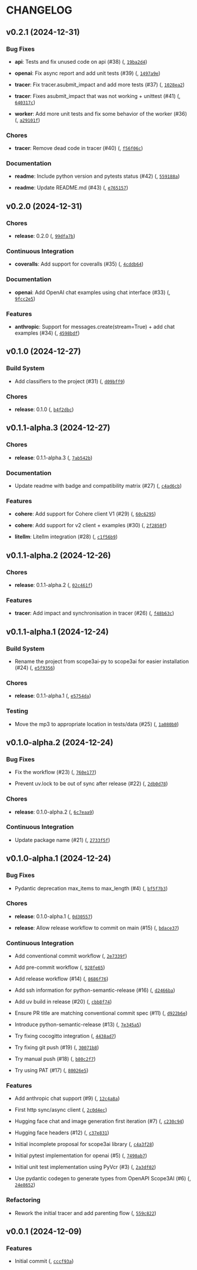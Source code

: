 # CHANGELOG


## v0.2.1 (2024-12-31)

### Bug Fixes

- **api**: Tests and fix unused code on api (#38)
  ([](https://github.com/scope3data/scope3ai-py/pull),
  [`19ba2d4`](https://github.com/scope3data/scope3ai-py/commit/19ba2d4bef2249663f1856b1e127222f57b9808e))

- **openai**: Fix async report and add unit tests (#39)
  ([](https://github.com/scope3data/scope3ai-py/pull),
  [`1497a9e`](https://github.com/scope3data/scope3ai-py/commit/1497a9e6f0f2e72f8b5aef8855e44dba1f348eb1))

- **tracer**: Fix tracer.asubmit_impact and add more tests (#37)
  ([](https://github.com/scope3data/scope3ai-py/pull),
  [`1028ea2`](https://github.com/scope3data/scope3ai-py/commit/1028ea2aa799be6ed9fa40113ab22be7117536e7))

- **tracer**: Fixes asubmit_impact that was not working + unittest (#41)
  ([](https://github.com/scope3data/scope3ai-py/pull),
  [`640317c`](https://github.com/scope3data/scope3ai-py/commit/640317c96c792f13a8fa11a983e0d7780f48d6ef))

- **worker**: Add more unit tests and fix some behavior of the worker (#36)
  ([](https://github.com/scope3data/scope3ai-py/pull),
  [`a29101f`](https://github.com/scope3data/scope3ai-py/commit/a29101f5223f86a8c3bba12055cd895ab3a9cdad))

### Chores

- **tracer**: Remove dead code in tracer (#40) ([](https://github.com/scope3data/scope3ai-py/pull),
  [`f56f06c`](https://github.com/scope3data/scope3ai-py/commit/f56f06c13723de167611a8a83c38959b9d1e9ff7))

### Documentation

- **readme**: Include python version and pytests status (#42)
  ([](https://github.com/scope3data/scope3ai-py/pull),
  [`559188a`](https://github.com/scope3data/scope3ai-py/commit/559188ab27e1328544a080faffb83a715049afa6))

- **readme**: Update README.md (#43) ([](https://github.com/scope3data/scope3ai-py/pull),
  [`e765157`](https://github.com/scope3data/scope3ai-py/commit/e76515763830e8b2ac535f58046ac67f4bb77aca))


## v0.2.0 (2024-12-31)

### Chores

- **release**: 0.2.0 ([](https://github.com/scope3data/scope3ai-py/pull),
  [`99dfa7b`](https://github.com/scope3data/scope3ai-py/commit/99dfa7b8753d443fc3b8abd489f5fc6543c929f4))

### Continuous Integration

- **coveralls**: Add support for coveralls (#35)
  ([](https://github.com/scope3data/scope3ai-py/pull),
  [`4cddb64`](https://github.com/scope3data/scope3ai-py/commit/4cddb6439eb45759482a0eb661b0efda070a9f92))

### Documentation

- **openai**: Add OpenAI chat examples using chat interface (#33)
  ([](https://github.com/scope3data/scope3ai-py/pull),
  [`9fcc2e5`](https://github.com/scope3data/scope3ai-py/commit/9fcc2e530468b9595d17152c430911e05d9072fb))

### Features

- **anthropic**: Support for messages.create(stream=True) + add chat examples (#34)
  ([](https://github.com/scope3data/scope3ai-py/pull),
  [`4598bdf`](https://github.com/scope3data/scope3ai-py/commit/4598bdf7ebd5a73ca597a95fc811174f66d5b7d1))


## v0.1.0 (2024-12-27)

### Build System

- Add classifiers to the project (#31) ([](https://github.com/scope3data/scope3ai-py/pull),
  [`d09bff9`](https://github.com/scope3data/scope3ai-py/commit/d09bff979400f4c32a814cd04227208aaf7bec5f))

### Chores

- **release**: 0.1.0 ([](https://github.com/scope3data/scope3ai-py/pull),
  [`b4f2dbc`](https://github.com/scope3data/scope3ai-py/commit/b4f2dbc8b91b7895788582f07f2a278dc9532616))


## v0.1.1-alpha.3 (2024-12-27)

### Chores

- **release**: 0.1.1-alpha.3 ([](https://github.com/scope3data/scope3ai-py/pull),
  [`7ab542b`](https://github.com/scope3data/scope3ai-py/commit/7ab542b948a025e1395fac9c5ffc1f9048a9696e))

### Documentation

- Update readme with badge and compatibility matrix (#27)
  ([](https://github.com/scope3data/scope3ai-py/pull),
  [`c4ad6cb`](https://github.com/scope3data/scope3ai-py/commit/c4ad6cb6fa3962fba1fd54ea0d97eca10eb47f05))

### Features

- **cohere**: Add support for Cohere client V1 (#29)
  ([](https://github.com/scope3data/scope3ai-py/pull),
  [`60c6295`](https://github.com/scope3data/scope3ai-py/commit/60c62957198fddfa5f707cc6a213c3e1cd7926f3))

- **cohere**: Add support for v2 client + examples (#30)
  ([](https://github.com/scope3data/scope3ai-py/pull),
  [`2f2850f`](https://github.com/scope3data/scope3ai-py/commit/2f2850f9770333bc69080f614d8cf8615a0c42ed))

- **litellm**: Litellm integration (#28) ([](https://github.com/scope3data/scope3ai-py/pull),
  [`c1f56b9`](https://github.com/scope3data/scope3ai-py/commit/c1f56b9c1fb9e245ed637c41900e6b0749c975e1))


## v0.1.1-alpha.2 (2024-12-26)

### Chores

- **release**: 0.1.1-alpha.2 ([](https://github.com/scope3data/scope3ai-py/pull),
  [`02c461f`](https://github.com/scope3data/scope3ai-py/commit/02c461f14c9ae2540c2b25eeb02554a749459f0f))

### Features

- **tracer**: Add impact and synchronisation in tracer (#26)
  ([](https://github.com/scope3data/scope3ai-py/pull),
  [`f48b63c`](https://github.com/scope3data/scope3ai-py/commit/f48b63ce8137cf2d8855e9c76539d956221316d3))


## v0.1.1-alpha.1 (2024-12-24)

### Build System

- Rename the project from scope3ai-py to scope3ai for easier installation (#24)
  ([](https://github.com/scope3data/scope3ai-py/pull),
  [`e5f9356`](https://github.com/scope3data/scope3ai-py/commit/e5f93569ce098201f4d155665b3ffc4689bf8fec))

### Chores

- **release**: 0.1.1-alpha.1 ([](https://github.com/scope3data/scope3ai-py/pull),
  [`e5754da`](https://github.com/scope3data/scope3ai-py/commit/e5754dae5a9d8a9b8d6984162ecaa9c903170148))

### Testing

- Move the mp3 to appropriate location in tests/data (#25)
  ([](https://github.com/scope3data/scope3ai-py/pull),
  [`1a080b0`](https://github.com/scope3data/scope3ai-py/commit/1a080b08062a9d5ecd846f97a82e0d4a6dd42bb2))


## v0.1.0-alpha.2 (2024-12-24)

### Bug Fixes

- Fix the workflow (#23) ([](https://github.com/scope3data/scope3ai-py/pull),
  [`760e177`](https://github.com/scope3data/scope3ai-py/commit/760e1776ab0066381244b4f4d13962e8ce378035))

- Prevent uv.lock to be out of sync after release (#22)
  ([](https://github.com/scope3data/scope3ai-py/pull),
  [`2db0d78`](https://github.com/scope3data/scope3ai-py/commit/2db0d78b889eaea688c224d4edbd4fd21c198342))

### Chores

- **release**: 0.1.0-alpha.2 ([](https://github.com/scope3data/scope3ai-py/pull),
  [`6c7eaa9`](https://github.com/scope3data/scope3ai-py/commit/6c7eaa9d5c009ed6614dcd6877f21c517c540404))

### Continuous Integration

- Update package name (#21) ([](https://github.com/scope3data/scope3ai-py/pull),
  [`2733f5f`](https://github.com/scope3data/scope3ai-py/commit/2733f5fc9f6837d0f9c3b981787f657f5914d148))


## v0.1.0-alpha.1 (2024-12-24)

### Bug Fixes

- Pydantic deprecation max_items to max_length (#4)
  ([](https://github.com/scope3data/scope3ai-py/pull),
  [`bf5f7b3`](https://github.com/scope3data/scope3ai-py/commit/bf5f7b353fac1907dbe8754d5a1c7779390a32a4))

### Chores

- **release**: 0.1.0-alpha.1 ([](https://github.com/scope3data/scope3ai-py/pull),
  [`0d30557`](https://github.com/scope3data/scope3ai-py/commit/0d30557437d483fb7d1ebe7a6e2504cdadf3f3fd))

- **release**: Allow release workflow to commit on main (#15)
  ([](https://github.com/scope3data/scope3ai-py/pull),
  [`bdace37`](https://github.com/scope3data/scope3ai-py/commit/bdace37698b6143d84072d30ef831bd567f97bd4))

### Continuous Integration

- Add conventional commit workflow ([](https://github.com/scope3data/scope3ai-py/pull),
  [`2e7339f`](https://github.com/scope3data/scope3ai-py/commit/2e7339fdeaf1fb5284e41f9a77ddfa7472f3cdb8))

- Add pre-commit workflow ([](https://github.com/scope3data/scope3ai-py/pull),
  [`928fe65`](https://github.com/scope3data/scope3ai-py/commit/928fe656ae326022472378c96ee4d37908839e0f))

- Add release workflow (#14) ([](https://github.com/scope3data/scope3ai-py/pull),
  [`8686f76`](https://github.com/scope3data/scope3ai-py/commit/8686f7630c6deda02d66acb246496fd4468fda6a))

- Add ssh information for python-semantic-release (#16)
  ([](https://github.com/scope3data/scope3ai-py/pull),
  [`d2466ba`](https://github.com/scope3data/scope3ai-py/commit/d2466baba846602a8eb54843b5795e208aade9e7))

- Add uv build in release (#20) ([](https://github.com/scope3data/scope3ai-py/pull),
  [`cbb8f74`](https://github.com/scope3data/scope3ai-py/commit/cbb8f742ba383e589bff6c8a06dcd8c03af0e0ed))

- Ensure PR title are matching conventional commit spec (#11)
  ([](https://github.com/scope3data/scope3ai-py/pull),
  [`d922b6e`](https://github.com/scope3data/scope3ai-py/commit/d922b6e26eb07c87f412114c7777c7f5a9c58e9d))

- Introduce python-semantic-release (#13) ([](https://github.com/scope3data/scope3ai-py/pull),
  [`7e345a5`](https://github.com/scope3data/scope3ai-py/commit/7e345a5f3c4aecdb74540cd06a50a0829e76ecd4))

- Try fixing cocogitto integration ([](https://github.com/scope3data/scope3ai-py/pull),
  [`4438ad7`](https://github.com/scope3data/scope3ai-py/commit/4438ad7c4bc17e8f64d12bf0aec94dc032b73a1f))

- Try fixing git push (#19) ([](https://github.com/scope3data/scope3ai-py/pull),
  [`30071b8`](https://github.com/scope3data/scope3ai-py/commit/30071b806c3c32cfd6161a562c7bb4c649582b92))

- Try manual push (#18) ([](https://github.com/scope3data/scope3ai-py/pull),
  [`b80c2f7`](https://github.com/scope3data/scope3ai-py/commit/b80c2f70f65d0ac4100e21f8909dabba80c881de))

- Try using PAT (#17) ([](https://github.com/scope3data/scope3ai-py/pull),
  [`80026e5`](https://github.com/scope3data/scope3ai-py/commit/80026e58e79232d99169a23473608fc89a298635))

### Features

- Add anthropic chat support (#9) ([](https://github.com/scope3data/scope3ai-py/pull),
  [`12c4a8a`](https://github.com/scope3data/scope3ai-py/commit/12c4a8a23182170a0d403885d95fbe871a987dd4))

- First http sync/async client ([](https://github.com/scope3data/scope3ai-py/pull),
  [`2c0d4ec`](https://github.com/scope3data/scope3ai-py/commit/2c0d4ec66a081c229e1bf5234cba5a36bfc0721f))

- Hugging face chat and image generation first iteration (#7)
  ([](https://github.com/scope3data/scope3ai-py/pull),
  [`c230c94`](https://github.com/scope3data/scope3ai-py/commit/c230c9460a8534930c38ab3adb80f756e78146a4))

- Hugging face headers (#12) ([](https://github.com/scope3data/scope3ai-py/pull),
  [`c37e831`](https://github.com/scope3data/scope3ai-py/commit/c37e83187e86fd0488079f7fdd3a1f5c2efcaa64))

- Initial incomplete proposal for scope3ai library
  ([](https://github.com/scope3data/scope3ai-py/pull),
  [`c4a3f28`](https://github.com/scope3data/scope3ai-py/commit/c4a3f28c0bb40dcf0803004a27ac4e6d444fa4ab))

- Initial pytest implementation for openai (#5) ([](https://github.com/scope3data/scope3ai-py/pull),
  [`7490ab7`](https://github.com/scope3data/scope3ai-py/commit/7490ab7f027e61bd53348a0adf5403615f999c9e))

- Initial unit test implementation using PyVcr (#3)
  ([](https://github.com/scope3data/scope3ai-py/pull),
  [`2a3df02`](https://github.com/scope3data/scope3ai-py/commit/2a3df027c7f58b61e38556cce0b560dc53360851))

- Use pydantic codegen to generate types from OpenAPI Scope3AI (#6)
  ([](https://github.com/scope3data/scope3ai-py/pull),
  [`24e8652`](https://github.com/scope3data/scope3ai-py/commit/24e86527647cb8219ff8f50a9cbf5a96355bfb3e))

### Refactoring

- Rework the initial tracer and add parenting flow
  ([](https://github.com/scope3data/scope3ai-py/pull),
  [`559c822`](https://github.com/scope3data/scope3ai-py/commit/559c822c107b9fcb57b506ebdb591f3dbe4724d7))


## v0.0.1 (2024-12-09)

### Features

- Initial commit ([](https://github.com/scope3data/scope3ai-py/pull),
  [`cccf93a`](https://github.com/scope3data/scope3ai-py/commit/cccf93afc07aa4d3b860334afd1668da12ca8633))

